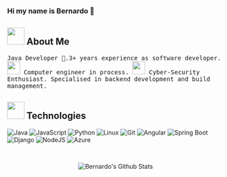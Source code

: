 ### Hi my name is Bernardo 👋
## <img height="40" src="https://media.giphy.com/media/xgdfNaM8kr6Lu/giphy.gif"/> About Me
<samp>
Java Developer 🚀.3+ years experience as software developer. <img height="30" src="https://media.giphy.com/media/Vf3ZKdillTMOOaOho0/giphy.gif"/> Computer engineer in process. <img height="30" src="https://media.giphy.com/media/2zeji2UedvZzvIZ45N/giphy.gif"/> Cyber-Security Enthusiast. Specialised in backend development and build management.


</samp>

## <img height="40" src="https://media1.giphy.com/media/xULW8Il4GSZDVXL4aI/giphy.gif?cid=ecf05e47iylt8cdmqwsj9axgq2wi17tjid48f9suknhj0s6a&rid=giphy.gif&ct=s"/> Technologies
![Java](https://img.shields.io/badge/java-%23ED8B00.svg?style=for-the-badge&logo=java&logoColor=white)
![JavaScript](https://img.shields.io/badge/-JavaScript-black?style=flat-square&logo=javascript)
![Python](https://img.shields.io/badge/python-3670A0?style=for-the-badge&logo=python&logoColor=ffdd54)
![Linux](https://img.shields.io/badge/Linux-FCC624?style=for-the-badge&logo=linux&logoColor=black)
![Git](https://img.shields.io/badge/git-%23F05033.svg?style=for-the-badge&logo=git&logoColor=white)
![Angular](https://img.shields.io/badge/angular-%23DD0031.svg?style=for-the-badge&logo=angular&logoColor=white)
![Spring Boot](https://img.shields.io/badge/Spring-6DB33F?style=for-the-badge&logo=spring&logoColor=white)
![Django](https://img.shields.io/badge/django-%23092E20.svg?style=for-the-badge&logo=django&logoColor=white)
![NodeJS](https://img.shields.io/badge/node.js-6DA55F?style=for-the-badge&logo=node.js&logoColor=white)
![Azure](https://img.shields.io/badge/azure-%230072C6.svg?style=for-the-badge&logo=microsoftazure&logoColor=white)





<br/>
<p align="center">
    <img src="https://github-readme-stats.vercel.app/api?username=Zxtsv&show_icons=true&theme=radical" alt="Bernardo's Github Stats">
</p>

<!--
**Zxtsv/Zxtsv** is a ✨ _special_ ✨ repository because its `README.md` (this file) appears on your GitHub profile.

Here are some ideas to get you started:

- 🔭 I’m currently working on ...
- 🌱 I’m currently learning ...
- 👯 I’m looking to collaborate on ...
- 🤔 I’m looking for help with ...
- 💬 Ask me about ...
- 📫 How to reach me: ...
- 😄 Pronouns: ...
- ⚡ Fun fact: ...
-->
